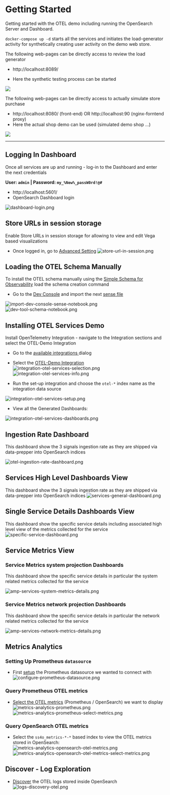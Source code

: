 # Getting Started
Getting started with the OTEL demo including running the OpenSearch Server and Dashboard.

`docker-compose up -d` starts all the services and initiates the load-generator activity for synthetically creating user activity on the demo web store.

The following web-pages can be directly access to review the load generator
 - http://localhost:8089/

 - Here the synthetic testing process can be started 

![](./img/load-generator.png)

The following web-pages can be directly access to actually simulate store purchase
- http://localhost:8080/ (front-end) OR  http://localhost:90 (nginx-forntend proxy) 
- Here the actual shop demo can be used (simulated demo shop ...) 

![](./img/demo-app.png)


---

## Logging In Dashboard

Once all services are up and running - log-in to the Dashboard and enter the next credentials

**User: `admin`  | Password:  `my_%New%_passW0rd!@#`** 

- http://localhost:5601/
- OpenSearch Dashboard login

![dashboard-login.png](img%2Fdashboard-login.png)

## Store URLs in session storage
Enable Store URLs in session storage for allowing to view and edit Vega based visualizations 
- Once logged in, go to [Advanced Setting](http://localhost:5601/app/management/opensearch-dashboards/settings)
![store-url-in-session.png](img%2Fstore-url-in-session.png)

## Loading the OTEL Schema Manually
To install the OTEL schema manually using the [Simple Schema for Observability](https://github.com/opensearch-project/opensearch-catalog/tree/main/docs/schema/observability) load the schema creation command 
- Go to the [Dev Console](http://localhost:5601/app/dev_tools#/console) and import the next [sense file](../assets/sense.json)

![import-dev-console-sense-notebook.png](img%2Fimport-dev-console-sense-notebook.png)
![dev-tool-schema-notebook.png](img%2Fdev-tool-schema-notebook.png)


## Installing OTEL Services Demo 

Install OpenTelemetry Integration - navigate to the Integration sections and select the OTEL-Demo Integration
- Go to the [available integrations ](http://localhost:5601/app/integrations#/available) dialog
- Select the [OTEL-Demo Integration](http://localhost:5601/app/integrations#/available/otel-services)  
![integration-otel-services-selection.png](img%2Fintegration-otel-services-selection.png)
![integration-otel-services-info.png](img%2Fintegration-otel-services-info.png)

- Run the set-up integration and choose the `otel-*` index name as the integration data source

![integration-otel-services-setup.png](img%2Fintegration-otel-services-setup.png)

 - View all the Generated Dashboards:

![integration-otel-services-dashboards.png](img%2Fintegration-otel-services-dashboards.png)

## Ingestion Rate Dashboard
This dashboard show the 3 signals ingestion rate as they are shipped via data-prepper into OpenSearch indices

![otel-ingestion-rate-dashboard.png](img%2Fotel-ingestion-rate-dashboard.png)

## Services High Level Dashboards View
This dashboard show the 3 signals ingestion rate as they are shipped via data-prepper into OpenSearch indices
![services-general-dashboard.png](img%2Fservices-general-dashboard.png)

## Single Service Details Dashboards View
This dashboard show the specific service details including associated high level view of the metrics collected for the service 
![specific-service-dashboard.png](img%2Fspecific-service-dashboard.png)

## Service Metrics View

### Service Metrics system projection Dashboards 
This dashboard show the specific service details in particular the system related metrics collected for the service

![amp-services-system-metrics-details.png](img%2Famp-services-system-metrics-details.png)

### Service Metrics network projection Dashboards 
This dashboard show the specific service details in particular the network related metrics collected for the service

![amp-services-network-metrics-details.png](img%2Famp-services-network-metrics-details.png)

## Metrics Analytics

### Setting Up Prometheus `datasource`
- First [setup](http://localhost:5601/app/datasources#/new) the Prometheus datasource we wanted to connect with 
![configure-prometheus-datasource.png](img%2Fconfigure-prometheus-datasource.png)

### Query Prometheus OTEL metrics
- [Select the OTEL metrics](http://localhost:5601/app/observability-metrics#/) (Prometheus / OpenSearch) we want to display 
![metrics-analytics-prometheus.png](img%2Fmetrics-analytics-prometheus.png)
![metrics-analytics-prometheus-select-metrics.png](img%2Fmetrics-analytics-prometheus-select-metrics.png)

### Query OpenSearch OTEL metrics
- Select the `ss4o_metrics-*-*` based index to view the OTEL metrics stored in OpenSearch:
![metrics-analytics-opensearch-otel-metrics.png](img%2Fmetrics-analytics-opensearch-otel-metrics.png)
![metrics-analytics-opensearch-otel-metrics-select-metrics.png](img%2Fmetrics-analytics-opensearch-otel-metrics-select-metrics.png)

## Discover - Log Exploration
- [Discover](http://localhost:5601/app/data-explorer/discover) the OTEL logs stored inside OpenSearch
![logs-discovery-otel.png](img%2Flogs-discovery-otel.png)
